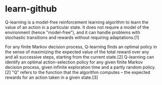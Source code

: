 # learn-github
Q-learning is a model-free reinforcement learning algorithm to learn the value of an action in a particular state. It does not require a model of the environment (hence "model-free"), and it can handle problems with stochastic transitions and rewards without requiring adaptations.[1]

For any finite Markov decision process, Q-learning finds an optimal policy in the sense of maximizing the expected value of the total reward over any and all successive steps, starting from the current state.[2] Q-learning can identify an optimal action-selection policy for any given finite Markov decision process, given infinite exploration time and a partly random policy.[2] "Q" refers to the function that the algorithm computes – the expected rewards for an action taken in a given state.[3]
